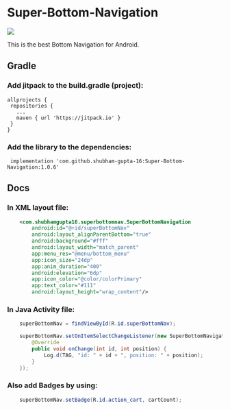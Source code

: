 # Super-Bottom-Navigation

[![](https://jitpack.io/v/shubham-gupta-16/Super-Bottom-Navigation.svg)](https://jitpack.io/#shubham-gupta-16/Super-Bottom-Navigation)

This is the best Bottom Navigation for Android.

## Gradle

### Add jitpack to the build.gradle (project):
  ```
 allprojects {
   repositories {
     ...
     maven { url 'https://jitpack.io' }
   }
 }
  ```

### Add the library to the dependencies:
```
 implementation 'com.github.shubham-gupta-16:Super-Bottom-Navigation:1.0.6'
  ```
## Docs

### In XML layout file:

```xml
    <com.shubhamgupta16.superbottomnav.SuperBottomNavigation
        android:id="@+id/superBottomNav"
        android:layout_alignParentBottom="true"
        android:background="#fff"
        android:layout_width="match_parent"
        app:menu_res="@menu/bottom_menu"
        app:icon_size="24dp"
        app:anim_duration="400"
        android:elevation="6dp"
        app:icon_color="@color/colorPrimary"
        app:text_color="#111"
        android:layout_height="wrap_content"/>
```
### In Java Activity file:
```java
    superBottomNav = findViewById(R.id.superBottomNav);

    superBottomNav.setOnItemSelectChangeListener(new SuperBottomNavigation.OnItemSelectChangeListener() {
        @Override
        public void onChange(int id, int position) {
            Log.d(TAG, "id: " + id + ", position: " + position);
        }
    });
```
### Also add Badges by using:
```java
    superBottomNav.setBadge(R.id.action_cart, cartCount);
```
